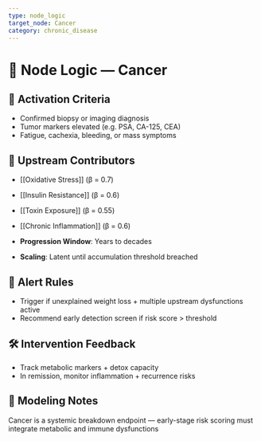 ```yaml
---
type: node_logic
target_node: Cancer
category: chronic_disease
---
```


# 🧠 Node Logic — Cancer

## 🔑 Activation Criteria
- Confirmed biopsy or imaging diagnosis
- Tumor markers elevated (e.g. PSA, CA-125, CEA)
- Fatigue, cachexia, bleeding, or mass symptoms

## 🔁 Upstream Contributors
- [[Oxidative Stress]] (β = 0.7)
- [[Insulin Resistance]] (β = 0.6)
- [[Toxin Exposure]] (β = 0.55)
- [[Chronic Inflammation]] (β = 0.6)

- **Progression Window**: Years to decades
- **Scaling**: Latent until accumulation threshold breached

## 🚨 Alert Rules
- Trigger if unexplained weight loss + multiple upstream dysfunctions active
- Recommend early detection screen if risk score > threshold

## 🛠 Intervention Feedback
- Track metabolic markers + detox capacity
- In remission, monitor inflammation + recurrence risks

## 🧠 Modeling Notes
Cancer is a systemic breakdown endpoint — early-stage risk scoring must integrate metabolic and immune dysfunctions
